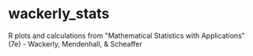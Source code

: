 # wackerly_stats
R plots and calculations from "Mathematical Statistics with Applications" (7e) - Wackerly, Mendenhall, & Scheaffer

